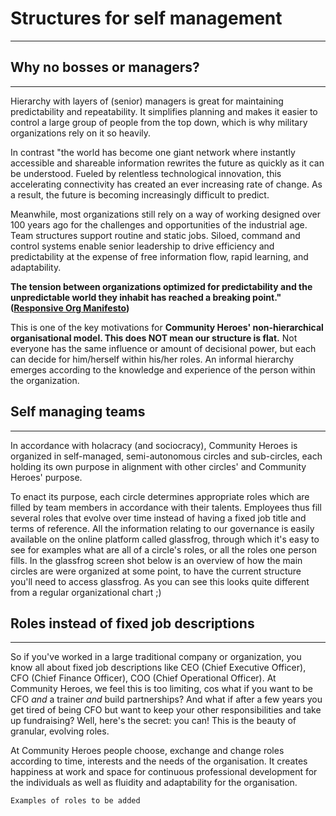 # Structures for self management
--------------------------------------------------------------------------------------------------------

## Why no bosses or managers?
------------------------------------------------------------------------------------------------------------------------------

Hierarchy with layers of (senior) managers is great for maintaining predictability and repeatability. It simplifies planning and makes it easier to control a large group of people from the top down, which is why military organizations rely on it so heavily.

In contrast "the world has become one giant network where instantly accessible and shareable information rewrites the future as quickly as it can be understood. Fueled by relentless technological innovation, this accelerating connectivity has created an ever increasing rate of change. As a result, the future is becoming increasingly difficult to predict.

Meanwhile, most organizations still rely on a way of working designed over 100 years ago for the challenges and opportunities of the industrial age. Team structures support routine and static jobs. Siloed, command and control systems enable senior leadership to drive efficiency and predictability at the expense of free information flow, rapid learning, and adaptability.

**The tension between organizations optimized for predictability and the unpredictable world they inhabit has reached a breaking point." (**[**Responsive Org Manifesto**](http://www.responsive.org/manifesto/)**)**

This is one of the key motivations for **Community Heroes' non-hierarchical organisational model. This does NOT mean our structure is flat.** Not everyone has the same influence or amount of decisional power, but each can decide for him/herself within his/her roles. An informal hierarchy emerges according to the knowledge and experience of the person within the organization.

## Self managing teams
------------------------------------------------------------------------------------------------------------------------------

In accordance with holacracy (and sociocracy), Community Heroes is organized in self-managed, semi-autonomous circles and sub-circles, each holding its own purpose in alignment with other circles' and Community Heroes' purpose.

To enact its purpose, each circle determines appropriate roles which are filled by team members in accordance with their talents. Employees thus fill several roles that evolve over time instead of having a fixed job title and terms of reference. All the information relating to our governance is easily available on the online platform called glassfrog, through which it's easy to see for examples what are all of a circle's roles, or all the roles one person fills. In the glassfrog screen shot below is an overview of how the main circles are were organized at some point, to have the current structure you'll need to access glassfrog. As you can see this looks quite different from a regular organizational chart ;)

## Roles instead of fixed job descriptions
------------------------------------------------------------------------------------------------------------------------------

So if you've worked in a large traditional company or organization, you know all about fixed job descriptions like CEO (Chief Executive Officer), CFO (Chief Finance Officer), COO (Chief Operational Officer). At Community Heroes, we feel this is too limiting, cos what if you want to be CFO *and* a trainer *and* build partnerships? And what if after a few years you get tired of being CFO but want to keep your other responsibilities and take up fundraising? Well, here's the secret: you can! This is the beauty of granular, evolving roles.

At Community Heroes people choose, exchange and change roles according to time, interests and the needs of the organisation. It creates happiness at work and space for continuous professional development for the individuals as well as fluidity and adaptability for the organisation.

`Examples of roles to be added`